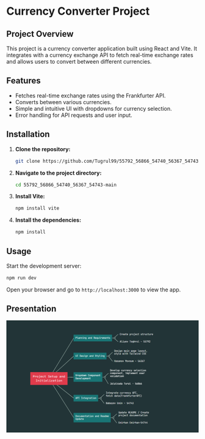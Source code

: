 


# Currency Converter Project

## Project Overview

This project is a currency converter application built using React and Vite. It integrates with a currency exchange API to fetch real-time exchange rates and allows users to convert between different currencies.

## Features

- Fetches real-time exchange rates using the Frankfurter API.
- Converts between various currencies.
- Simple and intuitive UI with dropdowns for currency selection.
- Error handling for API requests and user input.

## Installation

1. **Clone the repository:**
   ```bash
   git clone https://github.com/Tugrul99/55792_56866_54740_56367_54743.git
   ```
2. **Navigate to the project directory:**
   ```bash
   cd 55792_56866_54740_56367_54743-main
   
   ```
3. **Install Vite:**
   ```bash
   npm install vite
   ```
4. **Install the dependencies:**
   ```bash
   npm install
   ```

## Usage

Start the development server:
   ```bash
   npm run dev
   ```
Open your browser and go to `http://localhost:3000` to view the app.

## Presentation

![screenshot](src/assets/workflow.png)
```

